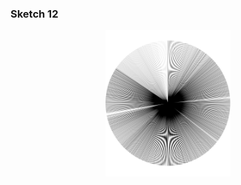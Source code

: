 ### Sketch 12
 
<p align="center" margin-top="20px"> 
  <img width=200px src="../../visual%20essays/selected/21.png">
</p>